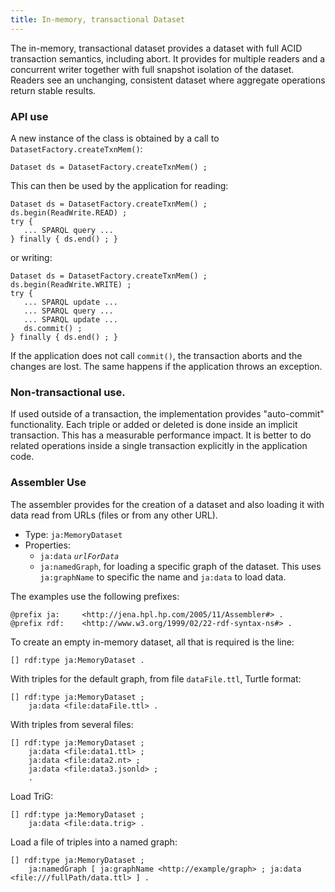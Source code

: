 ```yaml
---
title: In-memory, transactional Dataset
---
```


The in-memory, transactional dataset provides a dataset with full ACID
transaction semantics, including abort. It provides for multiple
readers and a concurrent writer together with full snapshot isolation of
the dataset.  Readers see an unchanging, consistent dataset where aggregate
operations return stable results.

### API use

A new instance of the class is obtained by a call to `DatasetFactory.createTxnMem()`:

    Dataset ds = DatasetFactory.createTxnMem() ;

This can then be used by the application for reading:

    Dataset ds = DatasetFactory.createTxnMem() ;
    ds.begin(ReadWrite.READ) ;
    try {
       ... SPARQL query ...
    } finally { ds.end() ; }

or writing:

    Dataset ds = DatasetFactory.createTxnMem() ;
    ds.begin(ReadWrite.WRITE) ;
    try {
       ... SPARQL update ...
       ... SPARQL query ...
       ... SPARQL update ...
       ds.commit() ;
    } finally { ds.end() ; }

If the application does not call `commit()`, the transaction aborts and the
changes are lost. The same happens if the application throws an exception.

### Non-transactional use.

If used outside of a transaction, the implementation provides "auto-commit"
functionality. Each triple or added or deleted is done inside an implicit
transaction. This has a measurable performance impact. It is better to do
related operations inside a single transaction explicitly in the
application code.

### Assembler Use

The assembler provides for the creation of a dataset and also loading it
with data read from URLs (files or from any other URL).

-    Type: `ja:MemoryDataset`
-    Properties:
     - `ja:data` <i>`urlForData`</i>
     - `ja:namedGraph`, for loading a specific graph of the dataset.
        This uses `ja:graphName` to specific the name and `ja:data` to load data.

The examples use the following prefixes:

    @prefix ja:     <http://jena.hpl.hp.com/2005/11/Assembler#> .
    @prefix rdf:    <http://www.w3.org/1999/02/22-rdf-syntax-ns#> .

To create an empty in-memory dataset, all that is required is the line:

    [] rdf:type ja:MemoryDataset .

With triples for the default graph, from file `dataFile.ttl`, Turtle format:

    [] rdf:type ja:MemoryDataset ;
        ja:data <file:dataFile.ttl> .

With triples from several files:

    [] rdf:type ja:MemoryDataset ;
        ja:data <file:data1.ttl> ;
        ja:data <file:data2.nt> ;
        ja:data <file:data3.jsonld> ;
        .

Load TriG:

    [] rdf:type ja:MemoryDataset ;
        ja:data <file:data.trig> .

Load a file of triples into a named graph:

    [] rdf:type ja:MemoryDataset ;
        ja:namedGraph [ ja:graphName <http://example/graph> ; ja:data <file:///fullPath/data.ttl> ] .
